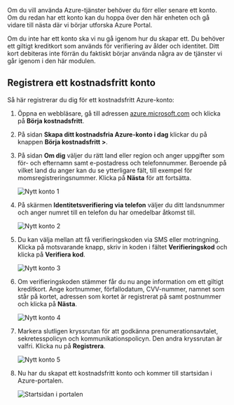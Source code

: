 Om du vill använda Azure-tjänster behöver du förr eller senare ett konto. Om du redan har ett konto kan du hoppa över den här enheten och gå vidare till nästa där vi börjar utforska Azure Portal.

Om du inte har ett konto ska vi nu gå igenom hur du skapar ett. Du behöver ett giltigt kreditkort som används för verifiering av ålder och identitet. Ditt kort debiteras inte förrän du faktiskt börjar använda några av de tjänster vi går igenom i den här modulen.

## <a name="sign-up-for-a-free-account"></a>Registrera ett kostnadsfritt konto

Så här registrerar du dig för ett kostnadsfritt Azure-konto:

1. Öppna en webbläsare, gå till adressen [azure.microsoft.com](https://azure.microsoft.com) och klicka på **Börja kostnadsfritt**.


2. På sidan **Skapa ditt kostnadsfria Azure-konto i dag** klickar du på knappen **Börja kostnadsfritt >**.

3. På sidan **Om dig** väljer du rätt land eller region och anger uppgifter som för- och efternamn samt e-postadress och telefonnummer. Beroende på vilket land du anger kan du se ytterligare fält, till exempel för momsregistreringsnummer. Klicka på **Nästa** för att fortsätta.

   ![Nytt konto 1](../media-draft/2-new-account-1.png)

4. På skärmen **Identitetsverifiering via telefon** väljer du ditt landsnummer och anger numret till en telefon du har omedelbar åtkomst till.

   ![Nytt konto 2](../media-draft/2-new-account-2.png)

5. Du kan välja mellan att få verifieringskoden via SMS eller motringning. Klicka på motsvarande knapp, skriv in koden i fältet **Verifieringskod** och klicka på **Verifiera kod**.

   ![Nytt konto 3](../media-draft/2-new-account-3.png)

6. Om verifieringskoden stämmer får du nu ange information om ett giltigt kreditkort. Ange kortnummer, förfallodatum, CVV-nummer, namnet som står på kortet, adressen som kortet är registrerat på samt postnummer och klicka på **Nästa**.

   ![Nytt konto 4](../media-draft/2-new-account-4.png)

7. Markera slutligen kryssrutan för att godkänna prenumerationsavtalet, sekretesspolicyn och kommunikationspolicyn. Den andra kryssrutan är valfri. Klicka nu på **Registrera**.

   ![Nytt konto 5](../media-draft/2-new-account-5.png)

8. Nu har du skapat ett kostnadsfritt konto och kommer till startsidan i Azure-portalen.

   ![Startsidan i portalen](../media-draft/2-azure-portal-home.png)